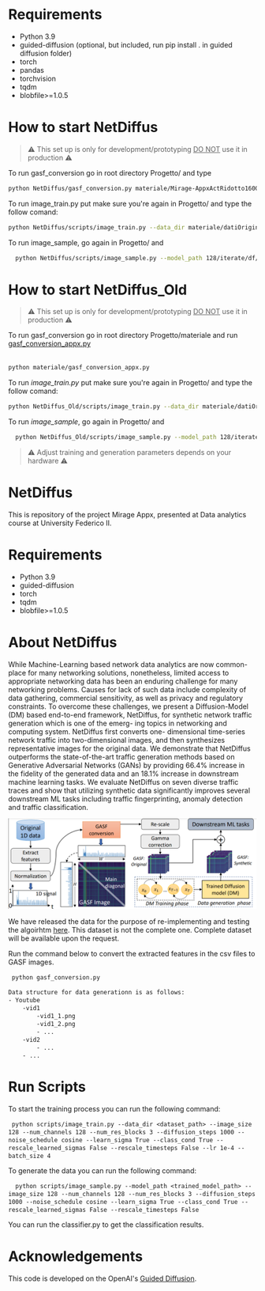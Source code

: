 # Requirements

- Python 3.9
- guided-diffusion (optional, but included, run pip install . in guided diffusion folder)
- torch
- pandas
- torchvision
- tqdm
- blobfile>=1.0.5



# How to start NetDiffus

> :warning: This set up is only for development/prototyping <u>DO NOT</u> use it in production :warning:


To run gasf_conversion go in root directory Progetto/ and type 

```bash
python NetDiffus/gasf_conversion.py materiale/Mirage-AppxActRidotto1600Aggiunti0.parquet materiale/datiOriginali_GASF
```


To run image_train.py put make sure you're again in Progetto/ and type the follow comand:

```bash
python NetDiffus/scripts/image_train.py --data_dir materiale/datiOriginali_GASF --image_size 128 --num_channels 128 --num_res_blocks 3 --diffusion_steps 100 --noise_schedule cosine --learn_sigma True --class_cond True --rescale_learned_sigmas False --rescale_timesteps False --lr 5e-5 --batch_size 1
```

To run image_sample, go again in Progetto/ and

```bash
  python NetDiffus/scripts/image_sample.py --model_path 128/iterate/df/synth_models/model003000.pt --image_size 10 --num_channels 128 --num_res_blocks 3 --diffusion_steps 100 --noise_schedule cosine --learn_sigma True --class_cond True --rescale_learned_sigmas False --rescale_timesteps False
```

# How to start NetDiffus_Old

> :warning: This set up is only for development/prototyping <u>DO NOT</u> use it in production :warning:


To run gasf_conversion go in root directory Progetto/materiale and run [gasf_conversion_appx.py](materiale/gasf_conversion_appx.py)

```bash

python materiale/gasf_conversion_appx.py 

```


To run _image_train.py_ put make sure you're again in Progetto/ and type the follow comand:

```bash
python NetDiffus_Old/scripts/image_train.py --data_dir materiale/datiOriginali_GASF --image_size 128 --num_channels 128 --num_res_blocks 3 --diffusion_steps 100 --noise_schedule cosine --learn_sigma True --class_cond True --rescale_learned_sigmas False --rescale_timesteps False --lr 5e-5 --batch_size 1
```

To run _image_sample_, go again in Progetto/ and

```bash
  python NetDiffus_Old/scripts/image_sample.py --model_path 128/iterate/df/synth_models/model003000.pt --image_size 10 --num_channels 128 --num_res_blocks 3 --diffusion_steps 100 --noise_schedule cosine --learn_sigma True --class_cond True --rescale_learned_sigmas False --rescale_timesteps False
```
> :warning: Adjust training and generation parameters depends on your hardware :warning:

# NetDiffus
This is repository of the project Mirage Appx, presented at Data analytics course at University Federico II.

# Requirements

- Python 3.9
- guided-diffusion
- torch
- tqdm
- blobfile>=1.0.5

# About NetDiffus

While Machine-Learning based network data analytics are now common-
place for many networking solutions, nonetheless, limited access to appropriate
networking data has been an enduring challenge for many networking problems.
Causes for lack of such data include complexity of data gathering, commercial
sensitivity, as well as privacy and regulatory constraints. To overcome these
challenges, we present a Diffusion-Model (DM) based end-to-end framework,
NetDiffus, for synthetic network traffic generation which is one of the emerg-
ing topics in networking and computing system. NetDiffus first converts one-
dimensional time-series network traffic into two-dimensional images, and then
synthesizes representative images for the original data. We demonstrate that
NetDiffus outperforms the state-of-the-art traffic generation methods based on
Generative Adversarial Networks (GANs) by providing 66.4% increase in the
fidelity of the generated data and an 18.1% increase in downstream machine
learning tasks. We evaluate NetDiffus on seven diverse traffic traces and show
that utilizing synthetic data significantly improves several downstream ML tasks
including traffic fingerprinting, anomaly detection and traffic classification.

<img src="img.png">

We have released the data for the purpose of re-implementing and testing the algoirhtm [here](https://drive.google.com/drive/folders/1qoNrghez1vffgApGe9SnUXSzV9fx6unz?usp=sharing). This dataset is not the complete one. Complete dataset will be available upon the request.

Run the command below to convert the extracted features in the csv files to GASF images.
```commandline
 python gasf_conversion.py
```

    Data structure for data generationn is as follows:
    - Youtube
        -vid1
            -vid1_1.png
            -vid1_2.png
            - ...
        -vid2
            - ...
        - ...

# Run Scripts

To start the training process you can run the following command:

```commandline
 python scripts/image_train.py --data_dir <dataset_path> --image_size 128 --num_channels 128 --num_res_blocks 3 --diffusion_steps 1000 --noise_schedule cosine --learn_sigma True --class_cond True --rescale_learned_sigmas False --rescale_timesteps False --lr 1e-4 --batch_size 4
```

To generate the data you can run the following command:

```commandline
  python scripts/image_sample.py --model_path <trained_model_path> --image_size 128 --num_channels 128 --num_res_blocks 3 --diffusion_steps 1000 --noise_schedule cosine --learn_sigma True --class_cond True --rescale_learned_sigmas False --rescale_timesteps False
```

You can run the classifier.py to get the classification results.

# Acknowledgements
This code is developed on the OpenAI's [Guided Diffusion](https://github.com/openai/guided-diffusion).
